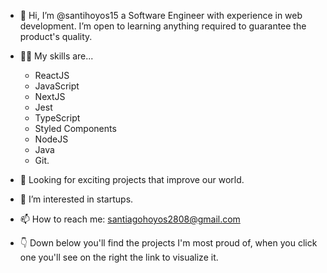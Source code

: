 - 👋 Hi, I’m @santihoyos15 a Software Engineer with experience in web development. I’m open to learning anything required to guarantee the product's quality.

- 🤹‍♀️ My skills are...
    - ReactJS
    - JavaScript
    - NextJS
    - Jest 
    - TypeScript
    - Styled Components
    - NodeJS
    - Java
    - Git. 

- 🚀 Looking for exciting projects that improve our world.
- 👀 I’m interested in startups.
- 📫 How to reach me: santiagohoyos2808@gmail.com

- 👇 Down below you'll find the projects I'm most proud of, when you click one you'll see on the right the link to visualize it.

<!---
santihoyos15/santihoyos15 is a ✨ special ✨ repository because its `README.md` (this file) appears on your GitHub profile.
You can click the Preview link to take a look at your changes.
--->
